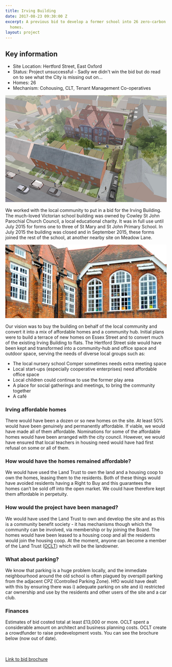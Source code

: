 ```yaml
---
title: Irving Building
date: 2017-08-23 09:30:00 Z
excerpt: A previous bid to develop a former school into 26 zero-carbon community-led
  homes.
layout: project
---
```


<div class="pullout-box"> <h2>Key information</h2> <ul> <li>Site Location: Hertford Street, East Oxford</li><li>Status: Project unsuccessful - Sadly we didn't win the bid but do read on to see what the City is missing out on...</li> <li>Homes: 26</li> <li>Mechanism: Cohousing, CLT, Tenant Management Co-operatives</li> </ul> </div>

![](/uploads/irving_image_1.jpg)

We worked with the local community to put in a bid for the Irving Building. The much-loved Victorian school building was owned by Cowley St John Parochial Church Council, a local educational charity. It was in full use until July 2015 for forms one to three of St Mary and St John Primary School. In July 2015 the building was closed and in September 2015, these forms joined the rest of the school, at another nearby site on Meadow Lane.

![](/uploads/irving_image_2.jpg)

Our vision was to buy the building on behalf of the local community and convert it into a mix of affordable homes and a community hub. Initial plans were to build a terrace of new homes on Essex Street and to convert much of the existing Irving Building to flats. The Hertford Street side would have been kept and transformed into a community-hub and office space and outdoor space, serving the needs of diverse local groups such as:

* The local nursery school Comper sometimes needs extra meeting space
* Local start-ups (especially cooperative enterprises) need affordable office space
* Local children could continue to use the former play area
* A place for social gatherings and meetings, to bring the community together
* A café

### Irving affordable homes

There would have been a dozen or so new homes on the site. At least 50% would have been genuinely and permanently affordable. If viable, we would have made all of them affordable. Nominations for some of the affordable homes would have been arranged with the city council. However, we would have ensured that local teachers in housing need would have had first refusal on some or all of them.

### How would have the homes remained affordable?

We would have used the Land Trust to own the land and a housing coop to own the homes, leasing them to the residents. Both of these things would have avoided residents having a Right to Buy and this guarantees the homes can’t be sold off into the open market. We could have therefore kept them affordable in perpetuity.

### How would the project have been managed?

We would have used the Land Trust to own and develop the site and as this is a community benefit society - it has mechanisms though which the community can be involved, via membership or by joining the Board. The homes would have been leased to a housing coop and all the residents would join the housing coop. At the moment, anyone can become a member of the Land Trust ([OCLT](http://oclt.org.uk/)) which will be the landowner.

### What about parking?

We know that parking is a huge problem locally, and the immediate neighbourhood around the old school is often plagued by overspill parking from the adjacent CPZ (Controlled Parking Zone). HfO would have dealt with this by ensuring there was i) adequate parking on site and ii) restricted car ownership and use by the residents and other users of the site and a car club.

### Finances

Estimates of bid costed total at least £13,000 or more. OCLT spent a considerable amount on architect and business planning costs. OCLT create a crowdfunder to raise predevelopment vosts. You can see the brochure below (now out of date). 

​<br /> ​<br /> <a class="button" href="https://drive.google.com/open?id=1F3xetKavcnFi8Tq6Z0avoY1STX5YV3rj">Link to bid brochure</a>